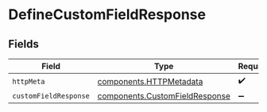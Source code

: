 # DefineCustomFieldResponse


## Fields

| Field                                                                            | Type                                                                             | Required                                                                         | Description                                                                      |
| -------------------------------------------------------------------------------- | -------------------------------------------------------------------------------- | -------------------------------------------------------------------------------- | -------------------------------------------------------------------------------- |
| `httpMeta`                                                                       | [components.HTTPMetadata](../../models/components/httpmetadata.md)               | :heavy_check_mark:                                                               | N/A                                                                              |
| `customFieldResponse`                                                            | [components.CustomFieldResponse](../../models/components/customfieldresponse.md) | :heavy_minus_sign:                                                               | N/A                                                                              |